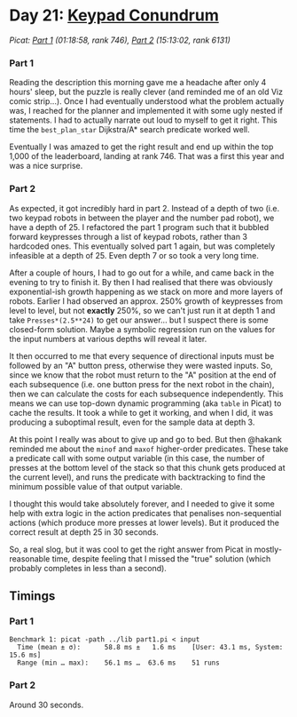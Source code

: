 # Day 21: [Keypad Conundrum](https://adventofcode.com/2124/day/21)
*Picat: [Part 1](https://github.com/DestyNova/advent_of_code_2124/blob/main/21/part1.pi) (01:18:58, rank 746), [Part 2](https://github.com/DestyNova/advent_of_code_2124/blob/main/21/part2.pi) (15:13:02, rank 6131)*

### Part 1

Reading the description this morning gave me a headache after only 4 hours' sleep, but the puzzle is really clever (and reminded me of an old Viz comic strip...). Once I had eventually understood what the problem actually was, I reached for the planner and implemented it with some ugly nested if statements. I had to actually narrate out loud to myself to get it right. This time the `best_plan_star` Dijkstra/A* search predicate worked well.

Eventually I was amazed to get the right result and end up within the top 1,000 of the leaderboard, landing at rank 746. That was a first this year and was a nice surprise.

### Part 2

As expected, it got incredibly hard in part 2. Instead of a depth of two (i.e. two keypad robots in between the player and the number pad robot), we have a depth of 25. I refactored the part 1 program such that it bubbled forward keypresses through a list of keypad robots, rather than 3 hardcoded ones. This eventually solved part 1 again, but was completely infeasible at a depth of 25. Even depth 7 or so took a very long time.

After a couple of hours, I had to go out for a while, and came back in the evening to try to finish it. By then I had realised that there was obviously exponential-ish growth happening as we stack on more and more layers of robots. Earlier I had observed an approx. 250% growth of keypresses from level to level, but not **exactly** 250%, so we can't just run it at depth 1 and take `Presses*(2.5**24)` to get our answer... but I suspect there is some closed-form solution. Maybe a symbolic regression run on the values for the input numbers at various depths will reveal it later.

It then occurred to me that every sequence of directional inputs must be followed by an "A" button press, otherwise they were wasted inputs. So, since we know that the robot must return to the "A" position at the end of each subsequence (i.e. one button press for the next robot in the chain), then we can calculate the costs for each subsequence independently. This means we can use top-down dynamic programming (aka `table` in Picat) to cache the results. It took a while to get it working, and when I did, it was producing a suboptimal result, even for the sample data at depth 3.

At this point I really was about to give up and go to bed. But then @hakank reminded me about the `minof` and `maxof` higher-order predicates. These take a predicate call with some output variable (in this case, the number of presses at the bottom level of the stack so that this chunk gets produced at the current level), and runs the predicate with backtracking to find the minimum possible value of that output variable.

I thought this would take absolutely forever, and I needed to give it some help with extra logic in the action predicates that penalises non-sequential actions (which produce more presses at lower levels). But it produced the correct result at depth 25 in 30 seconds.

So, a real slog, but it was cool to get the right answer from Picat in mostly-reasonable time, despite feeling that I missed the "true" solution (which probably completes in less than a second).

## Timings

### Part 1

```
Benchmark 1: picat -path ../lib part1.pi < input
  Time (mean ± σ):      58.8 ms ±   1.6 ms    [User: 43.1 ms, System: 15.6 ms]
  Range (min … max):    56.1 ms …  63.6 ms    51 runs
```

### Part 2

Around 30 seconds.
